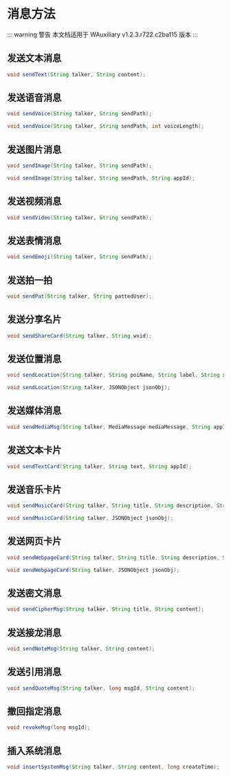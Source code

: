 # 消息方法

::: warning 警告
本文档适用于 WAuxiliary v1.2.3.r722.c2ba115 版本
:::

## 发送文本消息

```java
void sendText(String talker, String content);
```

## 发送语音消息

```java
void sendVoice(String talker, String sendPath);

void sendVoice(String talker, String sendPath, int voiceLength);
```

## 发送图片消息

```java
void sendImage(String talker, String sendPath);

void sendImage(String talker, String sendPath, String appId);
```

## 发送视频消息

```java
void sendVideo(String talker, String sendPath);
```

## 发送表情消息

```java
void sendEmoji(String talker, String sendPath);
```

## 发送拍一拍

```java
void sendPat(String talker, String pattedUser);
```

## 发送分享名片

```java
void sendShareCard(String talker, String wxid);
```

## 发送位置消息

```java
void sendLocation(String talker, String poiName, String label, String x, String y, String scale);

void sendLocation(String talker, JSONObject jsonObj);
```

## 发送媒体消息

```java
void sendMediaMsg(String talker, MediaMessage mediaMessage, String appId);
```

## 发送文本卡片

```java
void sendTextCard(String talker, String text, String appId);
```

## 发送音乐卡片

```java
void sendMusicCard(String talker, String title, String description, String playUrl, String infoUrl, String appId);

void sendMusicCard(String talker, JSONObject jsonObj);
```

## 发送网页卡片

```java
void sendWebpageCard(String talker, String title, String description, String webpageUrl, String appId);

void sendWebpageCard(String talker, JSONObject jsonObj);
```

## 发送密文消息

```java
void sendCipherMsg(String talker, String title, String content);
```

## 发送接龙消息

```java
void sendNoteMsg(String talker, String content);
```

## 发送引用消息

```java
void sendQuoteMsg(String talker, long msgId, String content);
```

## 撤回指定消息

```java
void revokeMsg(long msgId);
```

## 插入系统消息

```java
void insertSystemMsg(String talker, String content, long createTime);
```
